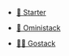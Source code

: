 - [🎒 Starter](https://github.com/Nerd0000/Starter)
    
- [🚀 Oministack](./omni.md)
    
- [👨‍🎓 Gostack](https://github.com/Nerd0000/go-stack)